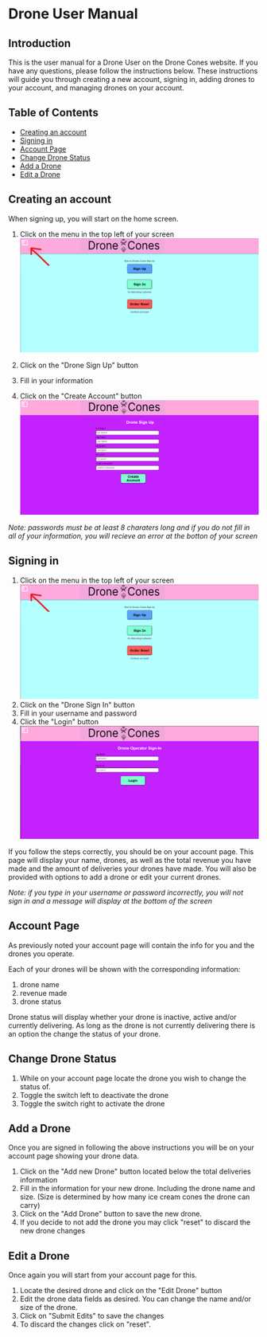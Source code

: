 # Drone User Manual

## Introduction

This is the user manual for a Drone User on the Drone Cones website. If you have any questions, please follow the instructions below. These instructions will guide you through creating a new account, signing in, adding drones to your account, and managing drones on your account.

## Table of Contents

* [Creating an account](#creating-an-account)
* [Signing in](#signing-in)
* [Account Page](#account-page)
* [Change Drone Status](#change-drone-status)
* [Add a Drone](#add-a-drone)
* [Edit a Drone](#edit-a-drone)

## Creating an account

When signing up, you will start on the home screen.

1. Click on the menu in the top left of your screen
![Menu Button](../img/Menu.png)
2. Click on the "Drone Sign Up" button
3. Fill in your information

4. Click on the "Create Account" button
![Drone Sign Up](../img/Drone%20Sign%20Up.png)

*Note: passwords must be at least 8 charaters long and if you do not fill in all of your information, you will recieve an error at the botton of your screen*

## Signing in

1. Click on the menu in the top left of your screen
![Menu](../img/Menu.png)
2. Click on the "Drone Sign In" button
3. Fill in your username and password
4. Click the "Login" button
![Drone Sign In](../img/Drone%20Sign%20In.png)

If you follow the steps correctly, you should be on your account page. This page will display your name, drones, as well as the total revenue you have made and the amount of deliveries your drones have made. You will also be provided with options to add a drone or edit your current drones.

*Note: if you type in your username or password incorrectly, you will not sign in and a message will display at the bottom of the screen*

## Account Page

As previously noted your account page will contain the info for you and the drones you operate.

Each of your drones will be shown with the corresponding information:

1. drone name
2. revenue made
3. drone status

Drone status will display whether your drone is inactive, active and/or currently delivering. As long as the drone is not currently delivering there is an option the change the status of your drone.

## Change Drone Status

1. While on your account page locate the drone you wish to change the status of.
2. Toggle the switch left to deactivate the drone
3. Toggle the switch right to activate the drone

## Add a Drone

Once you are signed in following the above instructions you will be on your account page showing your drone data.

1. Click on the "Add new Drone" button located below the total deliveries information
2. Fill in the information for your new drone. Including the drone name and size.
    (Size is determined by how many ice cream cones the drone can carry)
3. Click on the "Add Drone" button to save the new drone.
4. If you decide to not add the drone you may click "reset" to discard the new drone changes

## Edit a Drone

Once again you will start from your account page for this.

1. Locate the desired drone and click on the "Edit Drone" button
2. Edit the drone data fields as desired. You can change the name and/or size of the drone.
3. Click on "Submit Edits" to save the changes
4. To discard the changes click on "reset".
